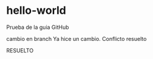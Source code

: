 # hello-world
Prueba de la guia GitHub

cambio en branch
Ya hice un cambio.
Conflicto resuelto


RESUELTO


